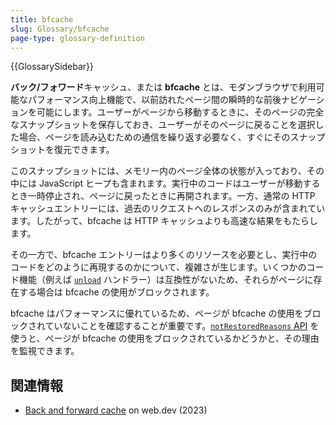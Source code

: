 ```yaml
---
title: bfcache
slug: Glossary/bfcache
page-type: glossary-definition
---
```


{{GlossarySidebar}}

**バック/フォワード**キャッシュ、または **bfcache** とは、モダンブラウザで利用可能なパフォーマンス向上機能で、以前訪れたページ間の瞬時的な前後ナビゲーションを可能にします。ユーザーがページから移動するときに、そのページの完全なスナップショットを保存しておき、ユーザーがそのページに戻ることを選択した場合、ページを読み込むための通信を繰り返す必要なく、すぐにそのスナップショットを復元できます。

このスナップショットには、メモリー内のページ全体の状態が入っており、その中には JavaScript ヒープも含まれます。実行中のコードはユーザーが移動するとき一時停止され、ページに戻ったときに再開されます。一方、通常の HTTP キャッシュエントリーには、過去のリクエストへのレスポンスのみが含まれています。したがって、bfcache は HTTP キャッシュよりも高速な結果をもたらします。

その一方で、bfcache エントリーはより多くのリソースを必要とし、実行中のコードをどのように再現するのかについて、複雑さが生じます。いくつかのコード機能（例えば [`unload`](/ja/docs/Web/API/Window/unload_event) ハンドラー）は互換性がないため、それらがページに存在する場合は bfcache の使用がブロックされます。

bfcache はパフォーマンスに優れているため、ページが bfcache の使用をブロックされていないことを確認することが重要です。[`notRestoredReasons` API](/ja/docs/Web/API/Performance_API/Monitoring_bfcache_blocking_reasons) を使うと、ページが bfcache の使用をブロックされているかどうかと、その理由を監視できます。

## 関連情報

- [Back and forward cache](https://web.dev/articles/bfcache) on web.dev (2023)
